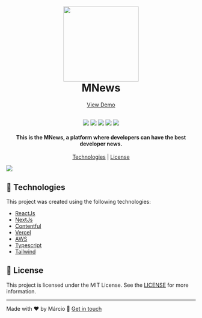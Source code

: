 <h1 align="center">
  <img src="https://i.ibb.co/YWsFFbH/mnews-logo.png" width="200">
  <br>
  MNews
</h1>

<p align="center">
  <a href="https://mnews.dev">View Demo</a>
</p>

<p align="center">
  <br>
  <img src="https://img.shields.io/github/languages/top/mbwf/mnews">
  <img src="https://img.shields.io/github/issues/mbwf/mnews">
  <img src="https://img.shields.io/github/forks/mbwf/mnews">
  <img src="https://img.shields.io/github/stars/mbwf/mnews">
  <img src="https://img.shields.io/github/license/mbwf/mnews">
</p>

<h4 align="center">
  This is the MNews, a platform where developers can have the best developer news.
</h4>

<p align="center">
  <a href="#rocket-technologies">Technologies</a> | <a href="#memo-license">License</a>
</p>

<img src="https://i.ibb.co/xFR6W0d/image.png">

## :rocket: Technologies

This project was created using the following technologies:

- [ReactJs](https://reactjs.org/)
- [NextJs](https://nextjs.org/)
- [Contentful](https://www.contentful.com/)
- [Vercel](https://vercel.com/)
- [AWS](https://aws.amazon.com/)
- [Typescript](https://www.typescriptlang.org/)
- [Tailwind](https://tailwindcss.com/)

## :memo: License

This project is licensed under the MIT License. See the [LICENSE](https://opensource.org/licenses/MIT) for more information.

---

Made with ♥ by Márcio :wave: [Get in touch](https://www.linkedin.com/in/marciobwf/)
